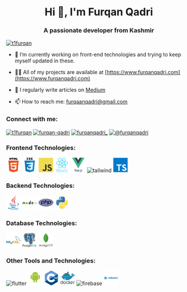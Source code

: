 <h1 align="center">Hi 👋, I'm Furqan Qadri</h1>
<h3 align="center">A passionate developer from Kashmir</h3>

<p align="left"> <a href="https://twitter.com/t1furqan" target="blank"><img src="https://img.shields.io/twitter/follow/t1furqan?logo=twitter&style=for-the-badge" alt="t1furqan" /></a> </p>

- 🔭 I’m currently working on front-end technologies and trying to keep myself updated in these.

- 👨‍💻 All of my projects are available at [https://www.furqanqadri.com](https://www.furqanqadri.com)

- 📝 I regularly write articles on [Medium](https://medium.com/@furqanqadri)

- 📫 How to reach me: furqaanqadri@gmail.com

<h3 align="left">Connect with me:</h3>
<p align="left">
<a href="https://twitter.com/t1furqan" target="blank"><img align="center" src="https://raw.githubusercontent.com/rahuldkjain/github-profile-readme-generator/master/src/images/icons/Social/twitter.svg" alt="t1furqan" height="30" width="40" /></a>
<a href="https://linkedin.com/in/furqan-qadri" target="blank"><img align="center" src="https://raw.githubusercontent.com/rahuldkjain/github-profile-readme-generator/master/src/images/icons/Social/linked-in-alt.svg" alt="furqan-qadri" height="30" width="40" /></a>
<a href="https://instagram.com/furqanqadri_" target="blank"><img align="center" src="https://raw.githubusercontent.com/rahuldkjain/github-profile-readme-generator/master/src/images/icons/Social/instagram.svg" alt="furqanqadri_" height="30" width="40" /></a>
<a href="https://medium.com/@furqanqadri" target="blank"><img align="center" src="https://raw.githubusercontent.com/rahuldkjain/github-profile-readme-generator/master/src/images/icons/Social/medium.svg" alt="@furqanqadri" height="30" width="40" /></a>
</p>

<h3 align="left">Frontend Technologies:</h3>
<p align="left">
<img src="https://raw.githubusercontent.com/devicons/devicon/master/icons/html5/html5-original-wordmark.svg" alt="html5" width="40" height="40"/>
<img src="https://raw.githubusercontent.com/devicons/devicon/master/icons/css3/css3-original-wordmark.svg" alt="css3" width="40" height="40"/>
<img src="https://raw.githubusercontent.com/devicons/devicon/master/icons/javascript/javascript-original.svg" alt="javascript" width="40" height="40"/>
<img src="https://raw.githubusercontent.com/devicons/devicon/master/icons/react/react-original-wordmark.svg" alt="react" width="40" height="40"/>
<img src="https://raw.githubusercontent.com/devicons/devicon/master/icons/vuejs/vuejs-original-wordmark.svg" alt="vuejs" width="40" height="40"/>
<img src="https://www.vectorlogo.zone/logos/tailwindcss/tailwindcss-icon.svg" alt="tailwind" width="40" height="40"/>
<img src="https://raw.githubusercontent.com/devicons/devicon/master/icons/typescript/typescript-original.svg" alt="typescript" width="40" height="40"/>
</p>

<h3 align="left">Backend Technologies:</h3>
<p align="left">
<img src="https://raw.githubusercontent.com/devicons/devicon/master/icons/java/java-original.svg" alt="java" width="40" height="40"/>
<img src="https://raw.githubusercontent.com/devicons/devicon/master/icons/nodejs/nodejs-original-wordmark.svg" alt="nodejs" width="40" height="40"/>
<img src="https://raw.githubusercontent.com/devicons/devicon/master/icons/php/php-original.svg" alt="php" width="40" height="40"/>
<img src="https://raw.githubusercontent.com/devicons/devicon/master/icons/python/python-original.svg" alt="python" width="40" height="40"/>
</p>

<h3 align="left">Database Technologies:</h3>
<p align="left">
<img src="https://raw.githubusercontent.com/devicons/devicon/master/icons/mysql/mysql-original-wordmark.svg" alt="mysql" width="40" height="40"/>
<img src="https://raw.githubusercontent.com/devicons/devicon/master/icons/postgresql/postgresql-original-wordmark.svg" alt="postgresql" width="40" height="40"/>
<img src="https://raw.githubusercontent.com/devicons/devicon/master/icons/mongodb/mongodb-original-wordmark.svg" alt="mongodb" width="40" height="40"/>
</p>

<h3 align="left">Other Tools and Technologies:</h3>
<p align="left">
<img src="https://www.vectorlogo.zone/logos/flutterio/flutterio-icon.svg" alt="flutter" width="40" height="40"/>
<img src="https://raw.githubusercontent.com/devicons/devicon/master/icons/android/android-original-wordmark.svg" alt="android" width="40" height="40"/>
<img src="https://raw.githubusercontent.com/devicons/devicon/master/icons/cplusplus/cplusplus-original.svg" alt="cplusplus" width="40" height="40"/>
<img src="https://raw.githubusercontent.com/devicons/devicon/master/icons/docker/docker-original-wordmark.svg" alt="docker" width="40" height="40"/>
<img src="https://www.vectorlogo.zone/logos/firebase/firebase-icon.svg" alt="firebase" width="40" height="40"/>
<img src="https://raw.githubusercontent.com/devicons/devicon/d00d0969292a6569d45b06d3f350f463a0107b0d/icons/webpack/webpack-original-wordmark.svg" alt="webpack" width="40" height="40"/>
</p>
